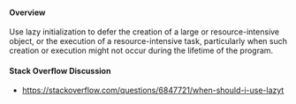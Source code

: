 #### Overview
Use lazy initialization to defer the creation of a large or resource-intensive object, or the execution of a resource-intensive task, particularly when such creation or execution might not occur during the lifetime of the program.

#### Stack Overflow Discussion
- https://stackoverflow.com/questions/6847721/when-should-i-use-lazyt

